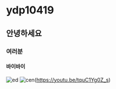 # ydp10419  
## 안녕하세요  
### 여러분  
#### 바이바이  
![ed](https://user-images.githubusercontent.com/67495528/85915669-6cdf7880-b884-11ea-9d56-88a6d166c9c1.jpg)
![cen](https://user-images.githubusercontent.com/67495528/85916128-95697180-b888-11ea-9e0e-286b04de183f.jpg)(https://youtu.be/tquC1Yg0Z_s)
